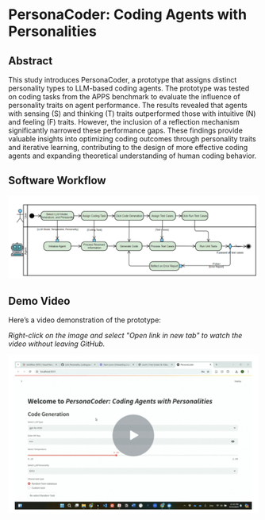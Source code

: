 # PersonaCoder: Coding Agents with Personalities

## Abstract
This study introduces PersonaCoder, a prototype that assigns distinct personality types to LLM-based coding agents. The prototype was tested on coding tasks from the APPS benchmark to evaluate the influence of personality traits on agent performance. The results revealed that agents with sensing (S) and thinking (T) traits outperformed those with intuitive (N) and feeling (F) traits. However, the inclusion of a reflection mechanism significantly narrowed these performance gaps. These findings provide valuable insights into optimizing coding outcomes through personality traits and iterative learning, contributing to the design of more effective coding agents and expanding theoretical understanding of human coding behavior.


## Software Workflow
![Workflow Diagram](src/diagram/workflow.png)


## Demo Video
Here’s a video demonstration of the prototype:

*Right-click on the image and select "Open link in new tab" to watch the video without leaving GitHub.*

[![Watch the video](src/pics/video_thumbnail.png)](https://www.loom.com/embed/1a31f7c869634244ad81572f3b8fc4c5?sid=d5ac04b5-26fc-4f6b-aaff-17916940edcf)
